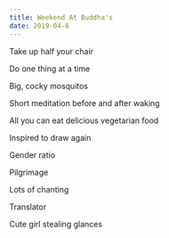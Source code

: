 ```yaml
---
title: Weekend At Buddha's
date: 2019-04-8
---
```


Take up half your chair

Do one thing at a time

Big, cocky mosquitos

Short meditation before and after waking

All you can eat delicious vegetarian food

Inspired to draw again

Gender ratio

Pilgrimage

Lots of chanting

Translator

Cute girl stealing glances
